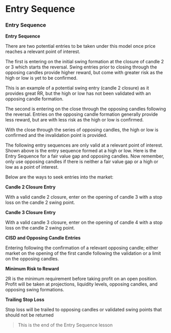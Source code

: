 # Entry Sequence

### **Entry Sequence**

**Entry Sequence**

There are two potential entries to be taken under this model once price reaches a relevant point of interest.

The first is entering on the initial swing formation at the closure of candle 2 or 3 which starts the reversal. Swing entries prior to closing through the opposing candles provide higher reward, but come with greater risk as the high or low is yet to be confirmed.

This is an example of a potential swing entry (candle 2 closure) as it provides great RR, but the high or low has not been validated with an opposing candle formation.

[](.images/268a0071-db16-42df-1e1c-9e79e4276500.png)

The second is entering on the close through the opposing candles following the reversal. Entries on the opposing candle formation generally provide less reward, but are with less risk as the high or low is confirmed.

With the close through the series of opposing candles, the high or low is confirmed and the invalidation point is provided.

[](.images/07256867-79c3-4583-5fcd-3d75dc39cb00.png)

The following entry sequences are only valid at a relevant point of interest. Shown above is the entry sequence formed at a high or low. Here is the Entry Sequence for a fair value gap and opposing candles. Now remember, only use opposing candles if there is neither a fair value gap or a high or low as a point of interest.

[](.images/841d7527-ea64-467c-7824-f0f4845f4f00.png)

[](.images/37961167-8495-4169-e694-c96f3d641100.png)

Below are the ways to seek entries into the market:

**Candle 2 Closure Entry**

With a valid candle 2 closure, enter on the opening of candle 3 with a stop loss on the candle 2 swing point.

[](.images/88369ec1-c8c0-4d2c-1331-c4ea4498ce00.png)

**Candle 3 Closure Entry**

With a valid candle 3 closure, enter on the opening of candle 4 with a stop loss on the candle 2 swing point.

[](.images/4b6e28ea-db90-4650-b0e2-66fca5734700.png)

**CISD and Opposing Candle Entries**

Entering following the confirmation of a relevant opposing candle; either market on the opening of the first candle following the validation or a limit on the opposing candles.

[](.images/4a94bec9-187e-4a2a-c024-bb5ae7355f00.png)

**Minimum Risk to Reward**

2R is the minimum requirement before taking profit on an open position. Profit will be taken at projections, liquidity levels, opposing candles, and opposing swing formations.

[](.images/c52e0c48-8917-4ddf-26e5-cd5e5e25a700.png)

**Trailing Stop Loss**

Stop loss will be trailed to opposing candles or validated swing points that should not be returned

[](.images/010ce8cb-42ee-491e-1282-7ab07c285e00.png)

> This is the end of the Entry Sequence lesson
>